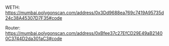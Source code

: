 WETH: https://mumbai.polygonscan.com/address/0x3Dd9688ea769c7419A95735d24c38A45307D7F35#code

Router: https://mumbai.polygonscan.com/address/0xBfee37c27EfCD29E49aB21400C3744D2da301aC3#code